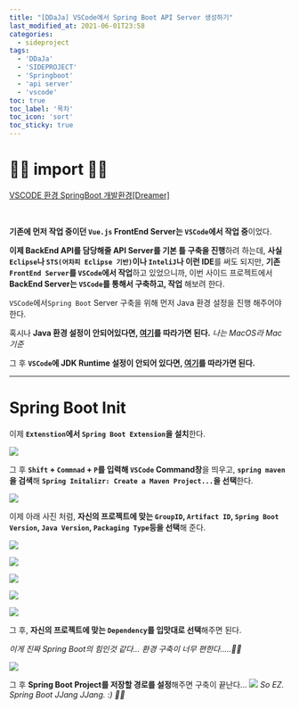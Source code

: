 ```yaml
---
title: "[DDaJa] VSCode에서 Spring Boot API Server 생성하기"
last_modified_at: 2021-06-01T23:58
categories: 
  - sideproject
tags: 
  - 'DDaJa' 
  - 'SIDEPROJECT' 
  - 'Springboot' 
  - 'api server' 
  - 'vscode'
toc: true
toc_label: '목차'
toc_icon: 'sort'
toc_sticky: true
---
```



# 🙆‍♂️ import 🙇‍♂️


[VSCODE 환경 SpringBoot 개발환경[Dreamer]](https://parkdream.tistory.com/95)

[]()

[]()

[]()

[]()

<br>

**기존에 먼저 작업 중이던 `Vue.js` FrontEnd Server는 `VSCode`에서 작업 중**이었다.

**이제 BackEnd API를 담당해줄 API Server를 기본 틀 구축을 진행**하려 하는데, **사실 `Eclipse`나 `STS(어차피 Eclipse 기반)`이나 `InteliJ`나 이런 IDE**를 써도 되지만,
**기존 `FrontEnd Server`를 `VSCode`에서 작업**하고 있었으니까, 이번 사이드 프로젝트에서 **BackEnd Server는 `VSCode`를 통해서 구축하고, 작업** 해보려 한다.

`VSCode`에서`Spring Boot` Server 구축을 위해 먼저 Java 환경 설정을 진행 해주어야 한다.

혹시나 **Java 환경 설정이 안되어있다면, [여기](https://velog.io/@gillog/MacOS-MacBook-Java-Home-%ED%99%98%EA%B2%BD-%EB%B3%80%EC%88%98-%EC%84%A4%EC%A0%95)를 따라가면 된다.**
_나는 MacOS라 Mac 기준_

그 후 **`VSCode`에 JDK Runtime 설정이 안되어 있다면, [여기](https://velog.io/@gillog/VSCode-Java-JDK-Runtime-%EC%84%A4%EC%A0%95%ED%95%98%EA%B8%B0)를 따라가면 된다.**


---



# Spring Boot Init


이제 **`Extenstion`에서 `Spring Boot Extension`을 설치**한다.

![](https://images.velog.io/images/gillog/post/01bc2d7b-1526-4643-b657-d7d01c686ad6/image.png)


그 후 **`Shift` + `Commnad` + `P`를 입력해 `VSCode` Command창**을 띄우고,
**`spring maven`을 검색**해 **`Spring Initalizr: Create a Maven Project...`을 선택**한다.

![](https://images.velog.io/images/gillog/post/1be4eb60-13c8-4586-8a34-a7f47eb56763/image.png)


이제 아래 사진 처럼, **자신의 프로젝트에 맞는 `GroupID`, `Artifact ID`, `Spring Boot Version`, `Java Version`, `Packaging Type`등을 선택**해 준다.

![](https://images.velog.io/images/gillog/post/b59d4155-ef4f-4ca2-be07-fbc354ae3df5/image.png)

![](https://images.velog.io/images/gillog/post/35feafd9-2f62-4f62-8726-2298313ab329/image.png)

![](https://images.velog.io/images/gillog/post/3dc9a6ab-f949-4054-be33-0d8483222f14/image.png)

![](https://images.velog.io/images/gillog/post/016f3b39-2d88-41b6-a845-35eaaaee7fb7/image.png)

![](https://images.velog.io/images/gillog/post/623fbef5-5439-4ff1-b61f-9e385bf47b3e/image.png)

그 후, **자신의 프로젝트에 맞는 `Dependency`를 입맛대로 선택**해주면 된다.

_이게 진짜 Spring Boot의 힘인것 같다... 환경 구축이 너무 편한다.....🤭😎_

![](https://images.velog.io/images/gillog/post/256b099d-f8a8-440d-89d1-ae7eac1c09ff/image.png)

그 후 **Spring Boot Project를 저장할 경로를 설정**해주면 구축이 끝난다...
![](https://images.velog.io/images/gillog/post/913a21be-7301-4e36-bdd5-9e5904410494/image.png)
_So EZ. Spring Boot JJang JJang. :) 👍🏻_